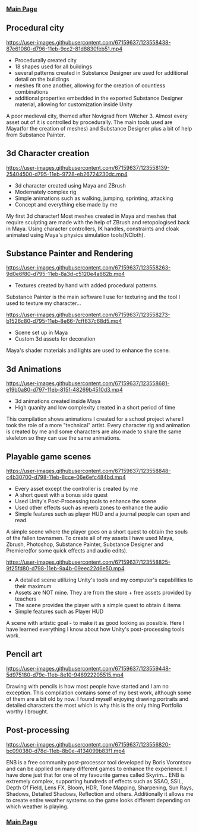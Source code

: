 ### [Main Page](https://github.com/KostadinHdz/Kostadin-Hadzhidinev.git)

## Procedural city

https://user-images.githubusercontent.com/67159637/123558438-87e61080-d796-11eb-9cc2-81d8830feb51.mp4

- Procedurally created city
- 18 shapes used for all buildings
- several patterns created in Substance Designer are used for additional detail on the buildings
- meshes fit one another, allowing for the creation of countless combinations
- additional properties embedded in the exported Substance Designer material, allowing for customization inside Unity

A poor medieval city, themed after Novigrad from Witcher 3. Almost every asset out of it is controlled by procedurally. The main tools used are Maya(for the creation of meshes) and Substance Designer plus a bit of help from Substance Painter. 

## 3d Character creation

https://user-images.githubusercontent.com/67159637/123558139-25404500-d795-11eb-9728-eb26724230dc.mp4

- 3d character created using Maya and ZBrush
- Modernately complex rig
- Simple animations such as walking, jumping, sprinting, attacking
- Concept and everything else made by me

My first 3d character! Most meshes created in Maya and meshes that require sculpting are made with the help of ZBrush and retopologised back in Maya. Using character controllers, IK handles, constraints and cloak animated using Maya's physics simulation tools(NCloth).

## Substance Painter and Rendering

https://user-images.githubusercontent.com/67159637/123558263-9d0e6f80-d795-11eb-8a3d-c5120e4a662b.mp4

- Textures created by hand with added procedural patterns.

Substance Painter is the main software I use for texturing and the tool I used to texture my character...

https://user-images.githubusercontent.com/67159637/123558273-b1526c80-d795-11eb-8e66-7cff637c68d5.mp4

- Scene set up in Maya
- Custom 3d assets for decoration

Maya's shader materials and lights are used to enhance the scene.

## 3d Animations

https://user-images.githubusercontent.com/67159637/123558681-e19b0a80-d797-11eb-815f-48269b4510d3.mp4

- 3d animations created inside Maya
- High quanity and low complexity created in a short period of time

This compilation shows animations I created for a school project where I took the role of a more "technical" artist. Every character rig and animation is created by me and some characters are also made to share the same skeleton so they can use the same animations.

## Playable game scenes

https://user-images.githubusercontent.com/67159637/123558848-c4b30700-d798-11eb-8cce-06e6efc484bd.mp4

- Every asset except the controller is created by me
- A short quest with a bonus side quest
- Used Unity's Post-Processing tools to enhance the scene
- Used other effects such as reverb zones to enhance the audio
- Simple features such as player HUD and a journal people can open and read

A simple scene where the player goes on a short quest to obtain the souls of the fallen townsmen. To create all of my assets I have used Maya, Zbrush, Photoshop, Substance Painter, Substance Designer and Premiere(for some quick effects and audio edits).

https://user-images.githubusercontent.com/67159637/123558825-9f25fd80-d798-11eb-9a4b-09eec22d6e50.mp4

- A detailed scene utilizing Unity's tools and my computer's capabilities to their maximum
- Assets are NOT mine. They are from the store + free assets provided by teachers
- The scene provides the player with a simple quest to obtain 4 items
- Simple features such as Player HUD

A scene with artistic goal - to make it as good looking as possible. Here I have learned everything I know about how Unity's post-processing tools work.

## Pencil art

https://user-images.githubusercontent.com/67159637/123559448-5d975180-d79c-11eb-8e10-946922205515.mp4

Drawing with pencils is how most people have started and I am no exception. This compilation contains some of my best work, although some of them are a bit old by now. I found myself enjoying drawing portraits and detailed characters the most which is why this is the only thing Portfolio worthy I brought. 

## Post-processing

https://user-images.githubusercontent.com/67159637/123556820-bc090380-d78d-11eb-8b0e-4134099b83f1.mp4

ENB is a free community post-processor tool developed by Boris Vorontsov and can be applied on many different games to enhance the experience. I have done just that for one of my favourite games called Skyrim... ENB is extremely complex, supporting hundreds of effects such as SSAO, SSIL, Depth Of Field, Lens FX, Bloom, HDR, Tone Mapping, Sharpening, Sun Rays, Shadows, Detailed Shadows, Reflection and others. Additionally it allows me to create entire weather systems so the game looks different depending on which weather is playing.

### [Main Page](https://github.com/KostadinHdz/Kostadin-Hadzhidinev.git)
